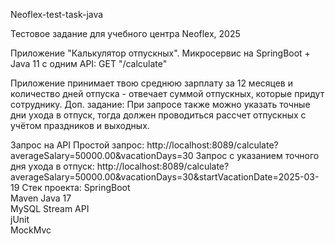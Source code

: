 Neoflex-test-task-java

Тестовое задание для учебного центра Neoflex, 2025

Приложение "Калькулятор отпускных".
Микросервис на SpringBoot + Java 11 c одним API:
GET "/calculate"

Приложение принимает твою среднюю зарплату за 12 месяцев и количество дней отпуска - отвечает суммой отпускных, которые придут сотруднику.
Доп. задание: При запросе также можно указать точные дни ухода в отпуск, тогда должен проводиться рассчет отпускных с учётом праздников и выходных.

Запрос на API
Простой запрос:
http://localhost:8089/calculate?averageSalary=50000.00&vacationDays=30
Запрос с указанием точного дня ухода в отпуск:
http://localhost:8089/calculate?averageSalary=50000.00&vacationDays=30&startVacationDate=2025-03-19
Cтек проекта:
SpringBoot  
Maven
Java 17   
MySQL
Stream API   
jUnit   
MockMvc   

